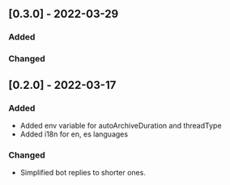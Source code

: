 ## [0.3.0] - 2022-03-29

### Added

### Changed

## [0.2.0] - 2022-03-17

### Added
- Added env variable for autoArchiveDuration and threadType
- Added i18n for en, es languages

### Changed
- Simplified bot replies to shorter ones.

